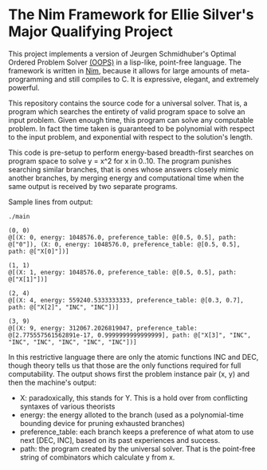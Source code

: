 # The Nim Framework for Ellie Silver's Major Qualifying Project
This project implements a version of Jeurgen Schmidhuber's Optimal Ordered Problem Solver [(OOPS)](http://people.idsia.ch/~juergen/oops.html) in a lisp-like, point-free language. The framework is written in [Nim](https://nim-lang.org), because it allows for large amounts of meta-programming and still compiles to C. It is expressive, elegant, and extremely powerful.

This repository contains the source code for a universal solver. That is, a program which searches the entirety of valid program space to solve an input problem. Given enough time, this program can solve any computable problem. In fact the time taken is guaranteed to be polynomial with respect to the input problem, and exponential with respect to the solution's length.

This code is pre-setup to perform energy-based breadth-first searches on program space to solve y = x^2 for x in 0..10. The program punishes searching similar branches, that is ones whose answers closely mimic another branches, by merging energy and computational time when the same output is received by two separate programs.

Sample lines from output:
```
./main

(0, 0)
@[(X: 0, energy: 1048576.0, preference_table: @[0.5, 0.5], path: @["0"]), (X: 0, energy: 1048576.0, preference_table: @[0.5, 0.5], path: @["X[0]"])]

(1, 1)
@[(X: 1, energy: 1048576.0, preference_table: @[0.5, 0.5], path: @["X[1]"])]

(2, 4)
@[(X: 4, energy: 559240.5333333333, preference_table: @[0.3, 0.7], path: @["X[2]", "INC", "INC"])]

(3, 9)
@[(X: 9, energy: 312067.2026819047, preference_table: @[2.775557561562891e-17, 0.9999999999999999], path: @["X[3]", "INC", "INC", "INC", "INC", "INC", "INC"])]
```
In this restrictive language there are only the atomic functions INC and DEC, though theory tells us that those are the only functions required for full computability. The output shows first the problem instance pair (x, y) and then the machine's output:
* X: paradoxically, this stands for Y. This is a hold over from conflicting syntaxes of various theorists
* energy: the energy alloted to the branch (used as a polynomial-time bounding device for pruning exhausted branches)
* preference_table: each branch keeps a preference of what atom to use next [DEC, INC], based on its past experiences and success.
* path: the program created by the universal solver. That is the point-free string of combinators which calculate y from x.
